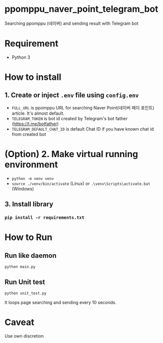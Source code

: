 # ppomppu_naver_point_telegram_bot
Searching ppomppu (네이버) and sending result with Telegram bot

# Requirement
* Python 3

# How to install
## 1. Create or inject `.env` file using `config.env`
* `FULL_URL` is ppomppu URL for searching Naver Point(네이버 페이 포인트) article. It's almost default.
* `TELEGRAM_TOKEN` is bot id created by Telegram's bot father (https://t.me/botfather)
* `TELEGRAM_DEFAULT_CHAT_ID` is default Chat ID if you have known chat id from created bot
# (Option) 2. Make virtual running environment
* `python -m venv venv`
* `source ./venv/bin/activate` (Linux) or `.\venv\Scripts\activate.bat` (Windows)
## 3. Install library
### `pip install -r requirements.txt`
# How to Run
## Run like daemon
`python main.py`
## Run Unit test
`python unit_test.py`

It loops page searching and sending every 10 seconds.

# Caveat
Use own discretion